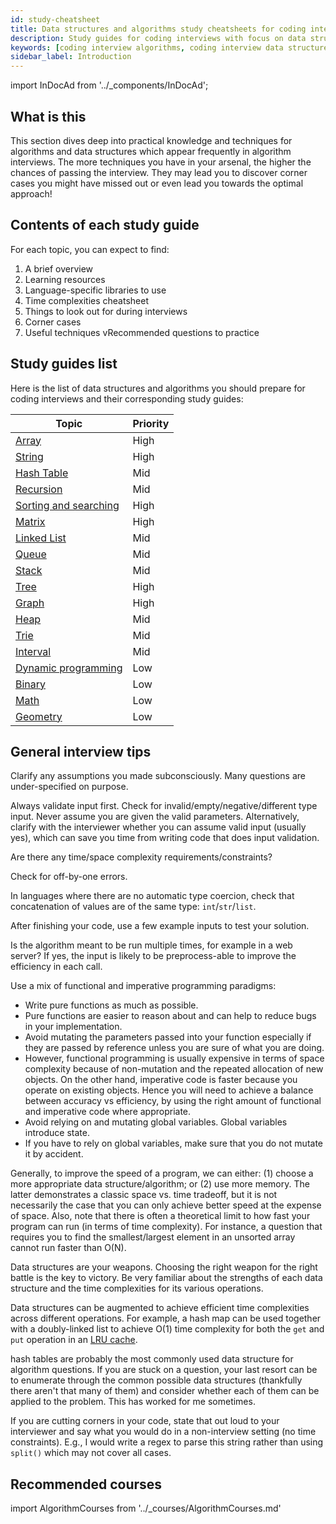```yaml
---
id: study-cheatsheet
title: Data structures and algorithms study cheatsheets for coding interviews
description: Study guides for coding interviews with focus on data structures and algorithms, including practice questions, techniques, time complexity and recommended resources
keywords: [coding interview algorithms, coding interview data structures]
sidebar_label: Introduction
---
```


<head>
  <meta property="og:image" content="https://www.techinterviewhandbook.org/social/algorithms/algorithms-study-cheatsheet.png" />
</head>

import InDocAd from '../\_components/InDocAd';

## What is this

This section dives deep into practical knowledge and techniques for algorithms and data structures which appear frequently in algorithm interviews. The more techniques you have in your arsenal, the higher the chances of passing the interview. They may lead you to discover corner cases you might have missed out or even lead you towards the optimal approach!

## Contents of each study guide

For each topic, you can expect to find:

1. A brief overview
1. Learning resources
1. Language-specific libraries to use
1. Time complexities cheatsheet
1. Things to look out for during interviews
1. Corner cases
1. Useful techniques vRecommended questions to practice

## Study guides list

Here is the list of data structures and algorithms you should prepare for coding interviews and their corresponding study guides:

| Topic                                                      | Priority |
| ---------------------------------------------------------- | -------- |
| [Array](./algorithms/array.md)                             | High     |
| [String](./algorithms/string.md)                           | High     |
| [Hash Table](./algorithms/hash-table.md)                   | Mid      |
| [Recursion](./algorithms/recursion.md)                     | Mid      |
| [Sorting and searching](./algorithms/sorting-searching.md) | High     |
| [Matrix](./algorithms/matrix.md)                           | High     |
| [Linked List](./algorithms/linked-list.md)                 | Mid      |
| [Queue](./algorithms/queue.md)                             | Mid      |
| [Stack](./algorithms/stack.md)                             | Mid      |
| [Tree](./algorithms/tree.md)                               | High     |
| [Graph](./algorithms/graph.md)                             | High     |
| [Heap](./algorithms/heap.md)                               | Mid      |
| [Trie](./algorithms/trie.md)                               | Mid      |
| [Interval](./algorithms/interval.md)                       | Mid      |
| [Dynamic programming](./algorithms/dynamic-programming.md) | Low      |
| [Binary](./algorithms/binary.md)                           | Low      |
| [Math](./algorithms/math.md)                               | Low      |
| [Geometry](./algorithms/geometry.md)                       | Low      |

## General interview tips

Clarify any assumptions you made subconsciously. Many questions are under-specified on purpose.

Always validate input first. Check for invalid/empty/negative/different type input. Never assume you are given the valid parameters. Alternatively, clarify with the interviewer whether you can assume valid input (usually yes), which can save you time from writing code that does input validation.

Are there any time/space complexity requirements/constraints?

Check for off-by-one errors.

In languages where there are no automatic type coercion, check that concatenation of values are of the same type: `int`/`str`/`list`.

After finishing your code, use a few example inputs to test your solution.

Is the algorithm meant to be run multiple times, for example in a web server? If yes, the input is likely to be preprocess-able to improve the efficiency in each call.

Use a mix of functional and imperative programming paradigms:

- Write pure functions as much as possible.
- Pure functions are easier to reason about and can help to reduce bugs in your implementation.
- Avoid mutating the parameters passed into your function especially if they are passed by reference unless you are sure of what you are doing.
- However, functional programming is usually expensive in terms of space complexity because of non-mutation and the repeated allocation of new objects. On the other hand, imperative code is faster because you operate on existing objects. Hence you will need to achieve a balance between accuracy vs efficiency, by using the right amount of functional and imperative code where appropriate.
- Avoid relying on and mutating global variables. Global variables introduce state.
- If you have to rely on global variables, make sure that you do not mutate it by accident.

Generally, to improve the speed of a program, we can either: (1) choose a more appropriate data structure/algorithm; or (2) use more memory. The latter demonstrates a classic space vs. time tradeoff, but it is not necessarily the case that you can only achieve better speed at the expense of space. Also, note that there is often a theoretical limit to how fast your program can run (in terms of time complexity). For instance, a question that requires you to find the smallest/largest element in an unsorted array cannot run faster than O(N).

Data structures are your weapons. Choosing the right weapon for the right battle is the key to victory. Be very familiar about the strengths of each data structure and the time complexities for its various operations.

Data structures can be augmented to achieve efficient time complexities across different operations. For example, a hash map can be used together with a doubly-linked list to achieve O(1) time complexity for both the `get` and `put` operation in an [LRU cache](https://leetcode.com/problems/lru-cache/).

hash tables are probably the most commonly used data structure for algorithm questions. If you are stuck on a question, your last resort can be to enumerate through the common possible data structures (thankfully there aren't that many of them) and consider whether each of them can be applied to the problem. This has worked for me sometimes.

If you are cutting corners in your code, state that out loud to your interviewer and say what you would do in a non-interview setting (no time constraints). E.g., I would write a regex to parse this string rather than using `split()` which may not cover all cases.

<InDocAd/>

## Recommended courses

import AlgorithmCourses from '../\_courses/AlgorithmCourses.md'

<AlgorithmCourses />

<!-- ## References

- [Educative's Grokking the Coding Interview: Patterns for Coding Questions](https://www.educative.io/courses/grokking-the-coding-interview?aff=x23W)
- http://blog.triplebyte.com/how-to-pass-a-programming-interview
- http://www.geeksforgeeks.org/must-do-coding-questions-for-companies-like-amazon-microsoft-adobe/
- https://medium.com/basecs -->
